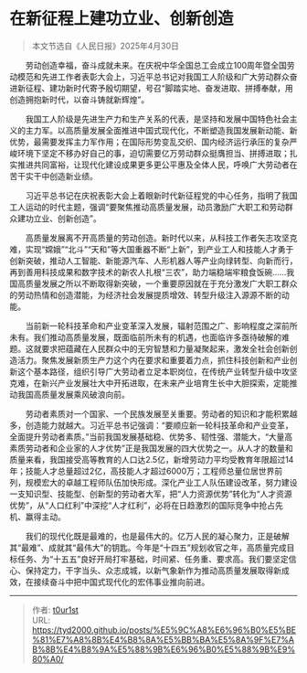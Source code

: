 # 在新征程上建功立业、创新创造


> 本文节选自《人民日报》2025年4月30日

　　劳动创造幸福，奋斗成就未来。在庆祝中华全国总工会成立100周年暨全国劳动模范和先进工作者表彰大会上，习近平总书记对我国工人阶级和广大劳动群众奋进新征程、建功新时代寄予殷切期望，号召“脚踏实地、奋发进取、拼搏奉献，用创造拥抱新时代，以奋斗铸就新辉煌”。

　　我国工人阶级是先进生产力和生产关系的代表，是坚持和发展中国特色社会主义的主力军。以高质量发展全面推进中国式现代化，不断塑造我国发展新动能、新优势，最需要发挥主力军作用；在国际形势变乱交织、国内经济运行承压的复杂严峻环境下坚定不移办好自己的事，迫切需要亿万劳动群众挺膺担当、拼搏进取；扎实推进共同富裕，让现代化建设成果更多更公平惠及全体人民，呼唤广大劳动者在苦干实干中创造新业绩。

　　习近平总书记在庆祝表彰大会上着眼新时代新征程党的中心任务，指明了我国工人运动的时代主题，强调“要聚焦推动高质量发展，动员激励广大职工和劳动群众建功立业、创新创造”。

　　高质量发展离不开高质量的劳动创造。新时代以来，从科技工作者矢志攻坚克难，实现“嫦娥”“北斗”“天和”等大国重器不断“上新”，到产业工人和技能人才勇于创新突破，推动人工智能、新能源汽车、人形机器人等产业向绿转型、向新而行，再到善用科技成果和数字技术的新农人扎根“三农”，助力端稳端牢粮食饭碗……我国高质量发展之所以不断取得新突破，一个重要原因就在于充分激发广大职工群众的劳动热情和创造潜能，为经济社会发展提质增效、转型升级注入源源不断的动能。

　　当前新一轮科技革命和产业变革深入发展，辐射范围之广、影响程度之深前所未有。我们推动高质量发展，既面临前所未有的机遇，也面临许多亟待破解的难题。这就要求把蕴藏在人民群众中的无穷智慧和力量凝聚起来，激发全社会创新创造活力。聚焦发展新质生产力这个内在要求和重要着力点，抓住科技创新和产业创新这个基本路径，组织引导广大劳动者立足本职岗位，在传统产业转型升级中攻坚克难，在新兴产业发展壮大中开拓进取，在未来产业培育生长中大胆探索，定能推动我国高质量发展乘风破浪向前。

　　劳动者素质对一个国家、一个民族发展至关重要。劳动者的知识和才能积累越多，创造能力就越大。习近平总书记强调：“要顺应新一轮科技革命和产业变革，全面提升劳动者素质。”当前我国发展基础稳、优势多、韧性强、潜能大，“大量高素质劳动者和企业家的人才优势”正是我国发展的四大优势之一。从人才的数量和质量来看，我国接受高等教育的人口达2.5亿，新增劳动力平均受教育年限超过14年；技能人才总量超过2亿，高技能人才超过6000万；工程师总量位居世界前列，规模宏大的卓越工程师队伍加快形成。深化产业工人队伍建设改革，努力建设一支知识型、技能型、创新型的劳动者大军，把“人力资源优势”转化为“人才资源优势”，从“人口红利”中深挖“人才红利”，必将在日趋激烈的国际竞争中抢占先机、赢得主动。

　　我们的现代化既是最难的，也是最伟大的。亿万人民的凝心聚力，正是破解其“最难”、成就其“最伟大”的钥匙。今年是“十四五”规划收官之年，高质量完成目标任务、为“十五五”良好开局打牢基础，时间紧、任务重、要求高。我们要坚定信心、保持定力，干字当头、众志成城，以新气象新作为推动高质量发展取得新成效，在接续奋斗中把中国式现代化的宏伟事业推向前进。

---

> 作者: [t0ur1st](https://github.com/tyd2000)  
> URL: https://tyd2000.github.io/posts/%E5%9C%A8%E6%96%B0%E5%BE%81%E7%A8%8B%E4%B8%8A%E5%BB%BA%E5%8A%9F%E7%AB%8B%E4%B8%9A%E5%88%9B%E6%96%B0%E5%88%9B%E9%80%A0/  


